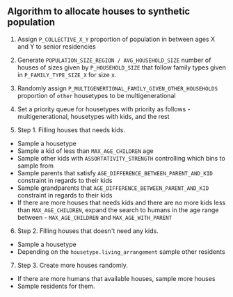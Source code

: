 ## Algorithm to allocate houses to synthetic population

1. Assign `P_COLLECTIVE_X_Y` proportion of population in between ages X and Y to senior residencies
2. Generate `POPULATION_SIZE_REGION / AVG_HOUSEHOLD_SIZE`  number of houses of sizes given by `P_HOUSEHOLD_SIZE`  that follow family types given in `P_FAMILY_TYPE_SIZE_X` for size x.
3. Randomly assign `P_MULTIGENERTIONAL_FAMILY_GIVEN_OTHER_HOUSEHOLDS` proportion of `other` housetypes to be multigenerational
4. Set a priority queue for housetypes with priority as follows - multigenerational, housetypes with kids, and the rest

5. Step 1. Filling houses that needs kids.
  - Sample a housetype
  - Sample a kid of less than `MAX_AGE_CHILDREN` age
  - Sample other kids with `ASSORTATIVITY_STRENGTH` controlling which bins to sample from
  - Sample parents that satisfy `AGE_DIFFERENCE_BETWEEN_PARENT_AND_KID` constraint in regards to their kids
  - Sample grandparents that `AGE_DIFFERENCE_BETWEEN_PARENT_AND_KID` constraint in regards to their kids
  - If there are more houses that needs kids and there are no more kids less than `MAX_AGE_CHILDREN`, expand the search to humans in the age range between - `MAX_AGE_CHILDREN` and `MAX_AGE_WITH_PARENT`

6. Step 2. Filling houses that doesn't need any kids.
  - Sample a housetype
  - Depending on the `housetype.living_arrangement` sample other residents

7. Step 3. Create more houses randomly.
  - If there are more humans that available houses, sample more houses
  - Sample residents for them. 
